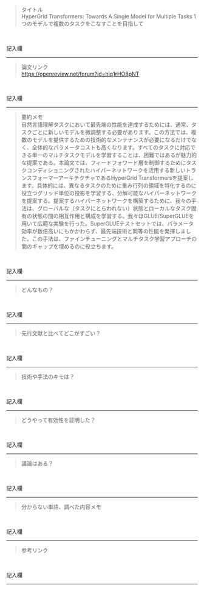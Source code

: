 > タイトル<br>
HyperGrid Transformers: Towards A Single Model for Multiple Tasks
1つのモデルで複数のタスクをこなすことを目指して
<br>

記入欄
***

> 論文リンク<br>
https://openreview.net/forum?id=hiq1rHO8pNT
<br>

記入欄
***

> 要約メモ<br>
自然言語理解タスクにおいて最先端の性能を達成するためには、通常、タスクごとに新しいモデルを微調整する必要があります。この方法では、複数のモデルを提供するための技術的なメンテナンスが必要になるだけでなく、全体的なパラメータコストも高くなります。すべてのタスクに対応できる単一のマルチタスクモデルを学習することは、困難ではあるが魅力的な提案である。本論文では、フィードフォワード層を制御するためにタスクコンディショニングされたハイパーネットワークを活用する新しいトランスフォーマーアーキテクチャであるHyperGrid Transformersを提案します。具体的には、異なるタスクのために重み行列の領域を特化するのに役立つグリッド単位の投影を学習する、分解可能なハイパーネットワークを提案する。提案するハイパーネットワークを構築するために、我々の手法は、グローバルな（タスクにとらわれない）状態とローカルなタスク固有の状態の間の相互作用と構成を学習する。我々はGLUE/SuperGLUEを用いて広範な実験を行った。SuperGLUEテストセットでは、パラメータ効率が数倍高いにもかかわらず、最先端技術と同等の性能を発揮しました。この手法は、ファインチューニングとマルチタスク学習アプローチの間のギャップを埋めるのに役立ちます。
<br>

記入欄
***

> どんなもの？<br>

<br>

記入欄
***

> 先行文献と比べてどこがすごい？

<br>

記入欄
***

> 技術や手法のキモは？

<br>

記入欄
***

> どうやって有効性を証明した？

<br>

記入欄
***

> 議論はある？

<br>

記入欄
***

> 分からない単語、調べた内容メモ

<br>

記入欄
***

> 参考リンク

<br>

記入欄
***